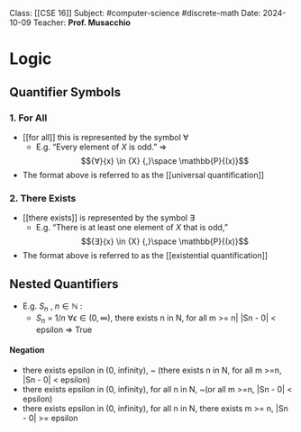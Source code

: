
Class: [[CSE 16]]
Subject: #computer-science #discrete-math 
Date: 2024-10-09
Teacher: **Prof. Musacchio**

# Logic

## Quantifier Symbols

### 1. For All
- [[for all]] this is represented by the symbol  ∀
	- E.g. “Every element of ${X}$ is odd.” => 
		$${∀}{x} \in {X} {,}\space \mathbb{P}{(x)}$$
- The format above is referred to as the [[universal quantification]]
### 2. There Exists
- [[there exists]] is represented by the symbol  ∃
	- E.g. “There is at least one element of ${X}$ that is odd,”
		$${∃}{x} \in {X} {,}\space \mathbb{P}{(x)}$$
- The format above is referred to as the [[existential quantification]]

## Nested Quantifiers
- E.g. ${S}_n$ , ${n} \in \mathbb{N}$ :
	- ${S}_n$ = ${1/n}$ 
${∀}\epsilon \in {(0, \infty)},$ there exists n in N, for all m >= n| |Sn - 0| < epsilon => True
#### Negation
- there exists epsilon in (0, infinity), ~ (there exists n in N, for all m >=n, |Sn - 0| < epsilon)
- there exists epsilon in (0, infinity), for all n in N, ~(or all m >=n, |Sn - 0| < epsilon)
- there exists epsilon in (0, infinity), for all n in N, there exists m >= n, |Sn - 0| >= epsilon


